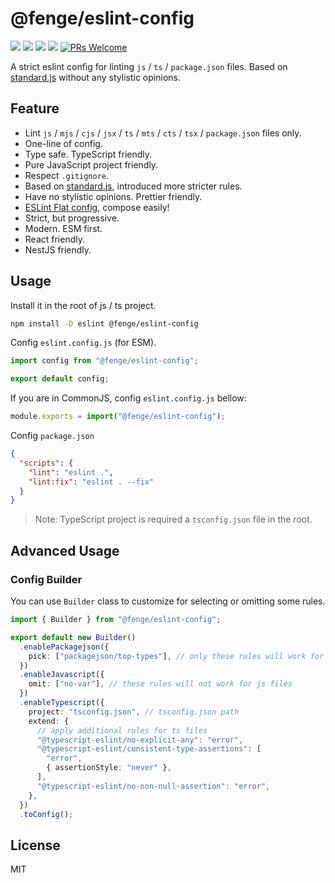# @fenge/eslint-config

[![](https://img.shields.io/npm/l/@fenge/eslint-config.svg)](https://github.com/zanminkian/fenge/blob/main/LICENSE)
[![](https://img.shields.io/npm/v/@fenge/eslint-config.svg)](https://www.npmjs.com/package/@fenge/eslint-config)
[![](https://img.shields.io/npm/dm/@fenge/eslint-config.svg)](https://www.npmjs.com/package/@fenge/eslint-config)
[![](https://packagephobia.com/badge?p=@fenge/eslint-config)](https://packagephobia.com/result?p=@fenge/eslint-config)
[![PRs Welcome](https://img.shields.io/badge/PRs-welcome-brightgreen.svg)](https://makeapullrequest.com)

A strict eslint config for linting `js` / `ts` / `package.json` files. Based on [standard.js](https://github.com/standard/standard) without any stylistic opinions.

## Feature

- Lint `js` / `mjs` / `cjs` / `jsx` / `ts` / `mts` / `cts` / `tsx` / `package.json` files only.
- One-line of config.
- Type safe. TypeScript friendly.
- Pure JavaScript project friendly.
- Respect `.gitignore`.
- Based on [standard.js](https://github.com/standard/standard), introduced more stricter rules.
- Have no stylistic opinions. Prettier friendly.
- [ESLint Flat config](https://eslint.org/docs/latest/use/configure/configuration-files-new), compose easily!
- Strict, but progressive.
- Modern. ESM first.
- React friendly.
- NestJS friendly.

## Usage

Install it in the root of js / ts project.

```sh
npm install -D eslint @fenge/eslint-config
```

Config `eslint.config.js` (for ESM).

```js
import config from "@fenge/eslint-config";

export default config;
```

If you are in CommonJS, config `eslint.config.js` bellow:

```js
module.exports = import("@fenge/eslint-config");
```

Config `package.json`

```json
{
  "scripts": {
    "lint": "eslint .",
    "lint:fix": "eslint . --fix"
  }
}
```

> Note: TypeScript project is required a `tsconfig.json` file in the root.

## Advanced Usage

### Config Builder

You can use `Builder` class to customize for selecting or omitting some rules.

```ts
import { Builder } from "@fenge/eslint-config";

export default new Builder()
  .enablePackagejson({
    pick: ["packagejson/top-types"], // only these rules will work for package.json files
  })
  .enableJavascript({
    omit: ["no-var"], // these rules will not work for js files
  })
  .enableTypescript({
    project: "tsconfig.json", // tsconfig.json path
    extend: {
      // apply additional rules for ts files
      "@typescript-eslint/no-explicit-any": "error",
      "@typescript-eslint/consistent-type-assertions": [
        "error",
        { assertionStyle: "never" },
      ],
      "@typescript-eslint/no-non-null-assertion": "error",
    },
  })
  .toConfig();
```

## License

MIT
